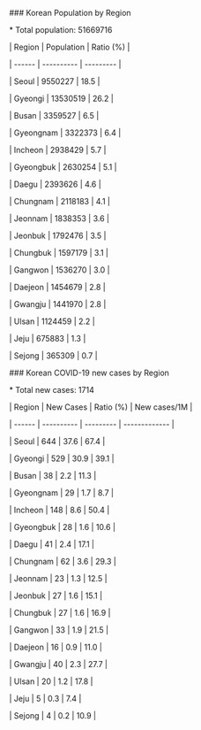 \### Korean Population by Region

\* Total population: 51669716



| Region | Population | Ratio (%) |

| ------ | ---------- | --------- |

| Seoul | 9550227 | 18.5 |

| Gyeongi | 13530519 | 26.2 |

| Busan | 3359527 | 6.5 |

| Gyeongnam | 3322373 | 6.4 |

| Incheon | 2938429 | 5.7 |

| Gyeongbuk | 2630254 | 5.1 |

| Daegu | 2393626 | 4.6 |

| Chungnam | 2118183 | 4.1 |

| Jeonnam | 1838353 | 3.6 |

| Jeonbuk | 1792476 | 3.5 |

| Chungbuk | 1597179 | 3.1 |

| Gangwon | 1536270 | 3.0 |

| Daejeon | 1454679 | 2.8 |

| Gwangju | 1441970 | 2.8 |

| Ulsan | 1124459 | 2.2 |

| Jeju | 675883 | 1.3 |

| Sejong | 365309 | 0.7 |



\### Korean COVID-19 new cases by Region

\* Total new cases: 1714



| Region | New Cases | Ratio (%) | New cases/1M |

| ------ | ---------- | --------- | ------------- |

| Seoul | 644 | 37.6 | 67.4 |

| Gyeongi | 529 | 30.9 | 39.1 |

| Busan | 38 | 2.2 | 11.3 |

| Gyeongnam | 29 | 1.7 | 8.7 |

| Incheon | 148 | 8.6 | 50.4 |

| Gyeongbuk | 28 | 1.6 | 10.6 |

| Daegu | 41 | 2.4 | 17.1 |

| Chungnam | 62 | 3.6 | 29.3 |

| Jeonnam | 23 | 1.3 | 12.5 |

| Jeonbuk | 27 | 1.6 | 15.1 |

| Chungbuk | 27 | 1.6 | 16.9 |

| Gangwon | 33 | 1.9 | 21.5 |

| Daejeon | 16 | 0.9 | 11.0 |

| Gwangju | 40 | 2.3 | 27.7 |

| Ulsan | 20 | 1.2 | 17.8 |

| Jeju | 5 | 0.3 | 7.4 |

| Sejong | 4 | 0.2 | 10.9 |


